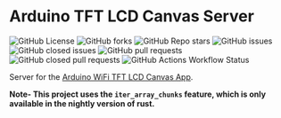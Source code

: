 # Arduino TFT LCD Canvas Server

![GitHub License](https://img.shields.io/github/license/Aditya-A-garwal/Arduino-WiFi-TFT-LCD-Canvas-Server)
![GitHub forks](https://img.shields.io/github/forks/Aditya-A-garwal/Arduino-WiFi-TFT-LCD-Canvas-Server?style=flat-square&color=blue)
![GitHub Repo stars](https://img.shields.io/github/stars/Aditya-A-garwal/Arduino-WiFi-TFT-LCD-Canvas-Server?style=flat-square&color=blue)
![GitHub issues](https://img.shields.io/github/issues-raw/Aditya-A-garwal/Arduino-WiFi-TFT-LCD-Canvas-Server?style=flat-square&color=indianred)
![GitHub closed issues](https://img.shields.io/github/issues-closed-raw/Aditya-A-garwal/Arduino-WiFi-TFT-LCD-Canvas-Server?style=flat-square)
![GitHub pull requests](https://img.shields.io/github/issues-pr/Aditya-A-garwal/Arduino-WiFi-TFT-LCD-Canvas-Server?style=flat-square&color=indianred)
![GitHub closed pull requests](https://img.shields.io/github/issues-pr-closed/Aditya-A-garwal/Arduino-WiFi-TFT-LCD-Canvas-Server?style=flat-square)
![GitHub Actions Workflow Status](https://img.shields.io/github/actions/workflow/status/Aditya-A-garwal/Arduino-WiFi-TFT-LCD-Canvas-Server/build.yml?style=flat-square)

Server for the [Arduino WiFi TFT LCD Canvas App](https://github.com/Aditya-A-garwal/Arduino-WiFi-TFT-LCD-Canvas-App).

**Note- This project uses the `iter_array_chunks` feature, which is only available in the nightly version of rust.**
